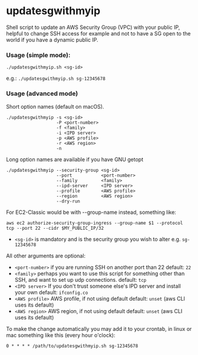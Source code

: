 # updatesgwithmyip
Shell script to update an AWS Security Group (VPC) with your public IP, helpful to change SSH access for example and not to have a SG open to the world if you have a dynamic public IP.

### Usage (simple mode):
```
./updatesgwithmyip.sh <sg-id>
```
e.g.: `./updatesgwithmyip.sh sg-12345678`

### Usage (advanced mode)

Short option names (default on macOS).
```
./updatesgwithmyip -s <sg-id>
                   -P <port-number>
                   -f <family>
                   -i <IPD server>
                   -p <AWS profile>
                   -r <AWS region>
                   -n
```

Long option names are available if you have GNU getopt
```
./updatesgwithmyip --security-group <sg-id>
                   --port           <port-number>
                   --family         <family>
                   --ipd-server     <IPD server>
                   --profile        <AWS profile>
                   --region         <AWS region>
                   --dry-run
```

For EC2-Classic would be with --group-name instead, something like:
```
aws ec2 authorize-security-group-ingress --group-name $1 --protocol tcp --port 22 --cidr $MY_PUBLIC_IP/32
```

* `<sg-id>` is mandatory and is the security group you wish to alter
e.g. `sg-12345678`

All other arguments are optional:

* `<port-number>`
  if you are running SSH on another port than 22
  default: `22`
* `<family>` perhaps you want to use this script for something other
  than SSH, and want to set up udp connections.
  default: `tcp`
* `<IPD server>`
  If you don't trust someone else's IPD server and install your own
  default: `ifconfig.co`
* `<AWS profile>`
  AWS profile, if not using default
  default: `unset` (aws CLI uses its default)
* `<AWS region>`
  AWS region, if not using default
  default: `unset` (aws CLI uses its default)

To make the change automatically you may add it to your crontab, in linux or mac something like this (every hour o'clock):
```
0 * * * * /path/to/updatesgwithmyip.sh sg-12345678
```
